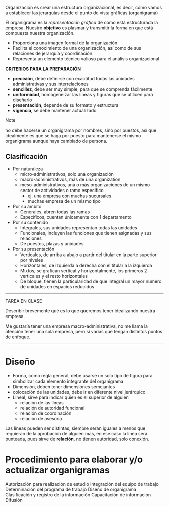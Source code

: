 Organización es crear una estructura organizacional, es decir, cómo vamos a establecer las jerarquías desde el punto de vista gráficas (organigrama)

El organigrama es la *representación gráfica* de cómo está estructurada la empresa.
Nuestro **objetivo** es plasmar y transmitir la forma en que está compuesta nuestra organización.

- Proporciona una imagen formal de la organización
- Facilita el conocimiento de una organización, así como de sus relaciones de jerarquía y coordinación
- Representa un elemento técnico valioso para el análisis organizacional

**CRITERIOS PARA LA PREPARACIÓN**

- **precisión**, debe definirse con exactitud todas las unidades administrativas y sus interrelaciones
- **sencillez**, debe ser muy simple, para que se comprenda fácilmente
- **uniformidad**, homogeneizar las líneas y figuras que se utilicen para diseñarlo
- **presentación**, depende de su formato y estructura
- **vigencia**, se debe mantener actualizado

> [!NOTE]
> no debe hacerse un organigrama por nombres, sino por puestos, así que idealmente es que se haga por puesto para mantenerse el mismo organigrama aunque haya cambiado de persona.

## Clasificación

- Por naturaleza
	- micro-administrativos, solo una organización
	- macro-administrativos, más de una organization
	- meso-administrativos, una o más organizaciones de un mismo sector de actividades o ramo especifico
		- ej. una empresa con muchas sucursales
		- muchas empresa de un mismo tipo
- Por su ámbito
	- Generales, abren todas las ramas
	- Específicos, cuentan únicamente con 1 departamento
- Por su contenido
	- Integrales, sus unidades representan todas las unidades
	- Funcionales, incluyen las funciones que tienen asignadas y sus relaciones
	- De puestos, plazas y unidades
- Por su presentación
	- Verticales, de arriba a abajo a partir del titular en la parte superior por niveles
	- Horizontales, de izquierda a derecha con el titular a la izquierda
	- Mixtos, se grafican vertical y horizontalmente, los primeros 2 verticales y el resto horizontales
	- De bloque, tienen la particularidad de que integral un mayor numero de unidades en espacios reducidos

---

TAREA EN CLASE

Describir brevemente qué es lo que queremos tener idealizando nuestra empresa.

Me gustaría tener una empresa macro-administrativa, no me llama la atención tener una sola empresa, pero sí varias que tengan distintos puntos de enfoque.

---

# Diseño

- Forma, como regla general, debe usarse un solo tipo de figura para simbolizar cada elemento integrante del organigrama
- Dimensión, deben tener dimensiones semejantes
- colocación de las unidades, debe ir en diferente nivel jerárquico
- Lineal, sirve para indicar quien es el superior de alguien
	- relación de las líneas
	- relación de autoridad funcional
	- relación de coordinación
	- relación de asesoría

Las líneas pueden ser distintas, siempre serán iguales a menos que requieran de la aprobación de alguien mas, en ese caso la linea será punteada, pues sirve de **relación**, no tienen autoridad, solo conexión.

# Procedimiento para elaborar y/o actualizar organigramas

Autorización para realización de estudio
	Integración del equipo de trabajo
		Determinación del programa de trabajo
			Diseño de organigrama
				Clasificación y registro de la información
					Capacitación de información
						Difusión


